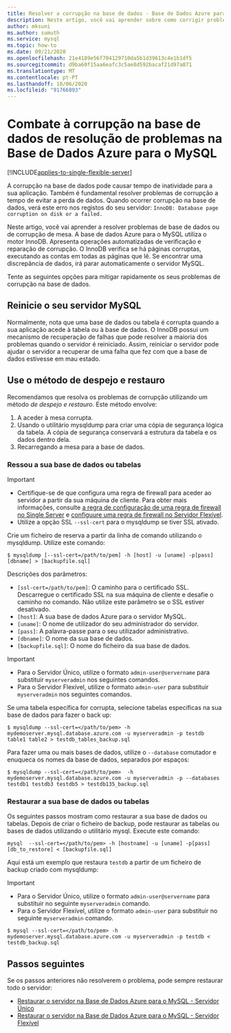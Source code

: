 ```yaml
---
title: Resolver a corrupção na base de dados - Base de Dados Azure para o MySQL
description: Neste artigo, você vai aprender sobre como corrigir problemas de corrupção na base de dados na Base de Dados Azure para o MySQL.
author: mksuni
ms.author: sumuth
ms.service: mysql
ms.topic: how-to
ms.date: 09/21/2020
ms.openlocfilehash: 21e4189e56f704129710da5b1d39613c4e1b1df5
ms.sourcegitcommit: d9ba60f15aa6eafc3c5ae8d592bacaf21d97a871
ms.translationtype: MT
ms.contentlocale: pt-PT
ms.lasthandoff: 10/06/2020
ms.locfileid: "91766893"
---
```

# <a name="troubleshoot-database-corruption-in-azure-database-for-mysql"></a>Combate à corrupção na base de dados de resolução de problemas na Base de Dados Azure para o MySQL
[!INCLUDE[applies-to-single-flexible-server](includes/applies-to-single-flexible-server.md)]

A corrupção na base de dados pode causar tempo de inatividade para a sua aplicação. Também é fundamental resolver problemas de corrupção a tempo de evitar a perda de dados. Quando ocorrer corrupção na base de dados, verá este erro nos registos do seu servidor: `InnoDB: Database page corruption on disk or a failed.`

Neste artigo, você vai aprender a resolver problemas de base de dados ou de corrupção de mesa. A base de dados Azure para o MySQL utiliza o motor InnoDB. Apresenta operações automatizadas de verificação e reparação de corrupção. O InnoDB verifica se há páginas corruptas, executando as contas em todas as páginas que lê. Se encontrar uma discrepância de dados, irá parar automaticamente o servidor MySQL.

Tente as seguintes opções para mitigar rapidamente os seus problemas de corrupção na base de dados.

## <a name="restart-your-mysql-server"></a>Reinicie o seu servidor MySQL

Normalmente, nota que uma base de dados ou tabela é corrupta quando a sua aplicação acede à tabela ou à base de dados. O InnoDB possui um mecanismo de recuperação de falhas que pode resolver a maioria dos problemas quando o servidor é reiniciado. Assim, reiniciar o servidor pode ajudar o servidor a recuperar de uma falha que fez com que a base de dados estivesse em mau estado.

## <a name="use-the-dump-and-restore-method"></a>Use o método de despejo e restauro

Recomendamos que resolva os problemas de corrupção utilizando um método *de despejo e restauro.* Este método envolve:
1. A aceder à mesa corrupta.
1. Usando o utilitário mysqldump para criar uma cópia de segurança lógica da tabela. A cópia de segurança conservará a estrutura da tabela e os dados dentro dela.
1. Recarregando a mesa para a base de dados.

### <a name="back-up-your-database-or-tables"></a>Ressou a sua base de dados ou tabelas

> [!Important]
> - Certifique-se de que configura uma regra de firewall para aceder ao servidor a partir da sua máquina de cliente. Para obter mais informações, consulte [a regra de configuração de uma regra de firewall no Single Server](howto-manage-firewall-using-portal.md) e [configuure uma regra de firewall no Servidor Flexível](flexible-server/how-to-connect-tls-ssl.md).
> - Utilize a opção SSL `--ssl-cert` para o mysqldump se tiver SSL ativado.

Crie um ficheiro de reserva a partir da linha de comando utilizando o mysqldump. Utilize este comando:

```
$ mysqldump [--ssl-cert=/path/to/pem] -h [host] -u [uname] -p[pass] [dbname] > [backupfile.sql]
```

Descrições dos parâmetros:
- `[ssl-cert=/path/to/pem]`: O caminho para o certificado SSL. Descarregue o certificado SSL na sua máquina de cliente e desafie o caminho no comando. Não utilize este parâmetro se o SSL estiver desativado.
- `[host]`: A sua base de dados Azure para o servidor MySQL.
- `[uname]`: O nome de utilizador do seu administrador do servidor.
- `[pass]`: A palavra-passe para o seu utilizador administrativo.
- `[dbname]`: O nome da sua base de dados.
- `[backupfile.sql]`: O nome do ficheiro da sua base de dados.

> [!Important]
> - Para o Servidor Único, utilize o formato `admin-user@servername` para substituir `myserveradmin` nos seguintes comandos.
> - Para o Servidor Flexível, utilize o formato `admin-user` para substituir `myserveradmin` nos seguintes comandos.

Se uma tabela específica for corrupta, selecione tabelas específicas na sua base de dados para fazer o back up:
```
$ mysqldump --ssl-cert=</path/to/pem> -h mydemoserver.mysql.database.azure.com -u myserveradmin -p testdb table1 table2 > testdb_tables_backup.sql
```

Para fazer uma ou mais bases de dados, utilize o `--database` comutador e enuqueca os nomes da base de dados, separados por espaços:

```
$ mysqldump --ssl-cert=</path/to/pem>  -h mydemoserver.mysql.database.azure.com -u myserveradmin -p --databases testdb1 testdb3 testdb5 > testdb135_backup.sql
```

### <a name="restore-your-database-or-tables"></a>Restaurar a sua base de dados ou tabelas

Os seguintes passos mostram como restaurar a sua base de dados ou tabelas. Depois de criar o ficheiro de backup, pode restaurar as tabelas ou bases de dados utilizando o utilitário mysql. Execute este comando:

```
mysql  --ssl-cert=</path/to/pem> -h [hostname] -u [uname] -p[pass] [db_to_restore] < [backupfile.sql]
```
Aqui está um exemplo que restaura `testdb` a partir de um ficheiro de backup criado com mysqldump: 

> [!Important]
> - Para o Servidor Único, utilize o formato `admin-user@servername` para substituir no seguinte `myserveradmin` comando.
> - Para o Servidor Flexível, utilize o formato ```admin-user``` para substituir no seguinte `myserveradmin` comando. 

```
$ mysql --ssl-cert=</path/to/pem> -h mydemoserver.mysql.database.azure.com -u myserveradmin -p testdb < testdb_backup.sql
```

## <a name="next-steps"></a>Passos seguintes
Se os passos anteriores não resolverem o problema, pode sempre restaurar todo o servidor:
- [Restaurar o servidor na Base de Dados Azure para o MySQL - Servidor Único](howto-restore-server-portal.md)
- [Restaurar o servidor na Base de Dados Azure para o MySQL - Servidor Flexível](flexible-server/how-to-restore-server-portal.md)



